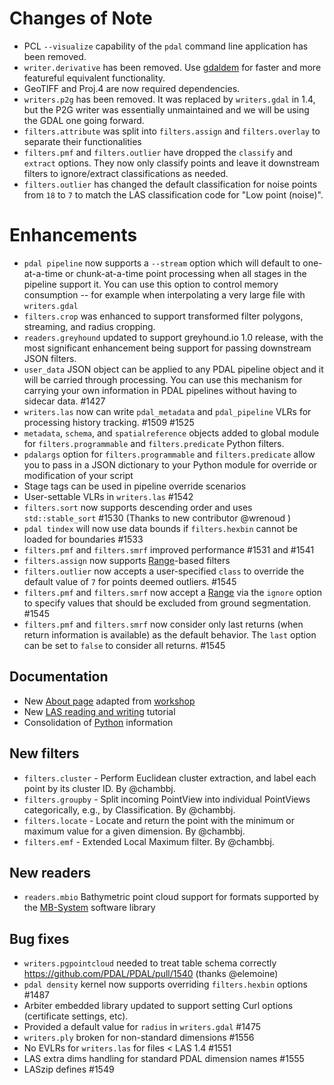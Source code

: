 # Changes of Note
- PCL `--visualize` capability of the `pdal` command line application has been removed.
- `writer.derivative` has been removed. Use [gdaldem](http://www.gdal.org/gdaldem.html) for faster and more featureful equivalent functionality.
- GeoTIFF and Proj.4 are now required dependencies.
- `writers.p2g` has been removed. It was replaced by `writers.gdal` in 1.4, but the P2G writer was essentially unmaintained and we will be using the GDAL one going forward.
- `filters.attribute` was split into `filters.assign` and `filters.overlay` to separate their functionalities
- `filters.pmf` and `filters.outlier` have dropped the `classify` and `extract` options. They now only classify points and leave it downstream filters to ignore/extract classifications as needed.
- `filters.outlier` has changed the default classification for noise points from `18` to `7` to match the LAS classification code for "Low point (noise)".

# Enhancements

- `pdal pipeline` now supports a `--stream` option which will default to one-at-a-time or chunk-at-a-time point processing when all stages in the pipeline support it. You can use this option to control memory consumption -- for example when interpolating a very large file with `writers.gdal`
- `filters.crop` was enhanced to support transformed filter polygons, streaming, and radius cropping.
- `readers.greyhound` updated to support greyhound.io 1.0 release, with the most significant enhancement being support for passing downstream JSON filters.
- `user_data` JSON object can be applied to any PDAL pipeline object and it will be carried through processing. You can use this mechanism for carrying your own information in PDAL pipelines without having to sidecar data. #1427
- `writers.las` now can write `pdal_metadata` and `pdal_pipeline` VLRs for processing history tracking. #1509 #1525
- `metadata`, `schema`, and `spatialreference` objects added to global module for `filters.programmable` and `filters.predicate` Python filters.
- `pdalargs` option for `filters.programmable` and `filters.predicate` allow you to pass in a JSON dictionary to your Python module for override or modification of your script
- Stage tags can be used in pipeline override scenarios
- User-settable VLRs in `writers.las` #1542
- `filters.sort` now supports descending order and uses `std::stable_sort` #1530 (Thanks to new contributor @wrenoud )
- `pdal tindex` will now use data bounds if `filters.hexbin` cannot be loaded for boundaries #1533
- `filters.pmf` and `filters.smrf` improved performance #1531 and #1541
- `filters.assign` now supports [Range](https://www.pdal.io/stages/filters.range.html)-based filters
- `filters.outlier` now accepts a user-specified `class` to override the default value of `7` for points deemed outliers. #1545
- `filters.pmf` and `filters.smrf` now accept a [Range](https://www.pdal.io/stages/ranges.html#ranges) via the `ignore` option to specify values that should be excluded from ground segmentation. #1545
- `filters.pmf` and `filters.smrf` now consider only last returns (when return information is available) as the default behavior. The `last` option can be set to `false` to consider all returns. #1545

## Documentation

- New [About page](https://pdal.io/about.html) adapted from [workshop](https://pdal.io/workshop/)
- New [LAS reading and writing](https://pdal.io/tutorial/las.html) tutorial
- Consolidation of [Python](https://pdal.io/python.html) information

## New filters

- `filters.cluster` - Perform Euclidean cluster extraction, and label each point by its cluster ID. By @chambbj.
- `filters.groupby` - Split incoming PointView into individual PointViews categorically, e.g., by Classification. By @chambbj.
- `filters.locate` - Locate and return the point with the minimum or maximum value for a given dimension. By @chambbj.
- `filters.emf` - Extended Local Maximum filter. By @chambbj.

## New readers
- `readers.mbio` Bathymetric point cloud support for formats supported by the [MB-System](https://www.ldeo.columbia.edu/res/pi/MB-System/) software library




## Bug fixes
- `writers.pgpointcloud` needed to treat table schema correctly  https://github.com/PDAL/PDAL/pull/1540 (thanks @elemoine)
- `pdal density` kernel now supports overriding `filters.hexbin` options #1487
- Arbiter embedded library updated to support setting Curl options (certificate settings, etc).
- Provided a default value for `radius` in `writers.gdal` #1475
- `writers.ply` broken for non-standard dimensions #1556
- No EVLRs for `writers.las` for files < LAS 1.4 #1551
- LAS extra dims handling for standard PDAL dimension names #1555
- LASzip defines #1549

